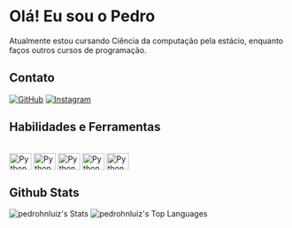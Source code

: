# Olá! Eu sou o Pedro
Atualmente estou cursando Ciência da computação pela estácio, enquanto faços outros cursos de programação.

## Contato
[![GitHub](https://img.shields.io/badge/GitHub-000?style=for-the-badge&logo=github)](https://github.com/pedrohnluiz/)
[![Instagram](https://img.shields.io/badge/Instagram-000?style=for-the-badge&logo=instagram)](https://www.instagram.com/pedrinnluiz/)

## Habilidades e Ferramentas

<div style="display: inline_block"><br>
  <img align="center" alt="Python" height="30" width="40" src="https://cdn.jsdelivr.net/gh/devicons/devicon/icons/windows8/windows8-original.svg">
  <img align="center" alt="Python" height="30" width="40" src="https://cdn.jsdelivr.net/gh/devicons/devicon/icons/vscode/vscode-original.svg">
  <img align="center" alt="Python" height="30" width="40" src="https://cdn.jsdelivr.net/gh/devicons/devicon/icons/python/python-original.svg">
  <img align="center" alt="Python" height="30" width="40" src="https://cdn.jsdelivr.net/gh/devicons/devicon/icons/git/git-original.svg">
  <img align="center" alt="Python" height="30" width="40" src="https://cdn.jsdelivr.net/gh/devicons/devicon/icons/github/github-original.svg">
 
</div>

## Github Stats

![pedrohnluiz's Stats](https://github-readme-stats.vercel.app/api?username=pedrohnluiz&theme=dracula&show_icons=true&hide_border=false&count_private=true&hide_title=true&hide=stars)
![pedrohnluiz's Top Languages](https://github-readme-stats.vercel.app/api/top-langs/?username=pedrohnluiz&theme=dracula&show_icons=true&hide_border=false&layout=compact)

##
